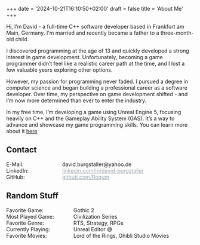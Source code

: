+++
date = '2024-10-21T16:10:50+02:00'
draft = false
title = 'About Me'
+++

Hi, I’m David - a full-time C++ software developer based in Frankfurt am Main, Germany. I'm married and recently became a father to a three-month-old child.

I discovered programming at the age of 13 and quickly developed a strong interest in game development. Unfortunately, becoming a game programmer didn’t feel like a realistic career path at the time, and I lost a few valuable years exploring other options.

However, my passion for programming never faded. I pursued a degree in computer science and began building a professional career as a software developer. Over time, my perspective on game development shifted - and I’m now more determined than ever to enter the industry.

In my free time, I’m developing a game using Unreal Engine 5, focusing heavily on C++ and the Gameplay Ability System (GAS). It’s a way to advance and showcase my game programming skills. You can learn more about it [here](https://www.david-burgstaller.de/project/chainedbyeternity/)

## Contact
<div style="display: grid; grid-template-columns: 150px 1fr; ">
  <div>E-Mail:</div>
  <div>david.burgstaller@yahoo.de</div>
  <div>LinkedIn:</div>
  <a href="https://www.linkedin.com/in/david-burgstaller" style="color:rgb(158, 166, 174); text-decoration: underline;">linkedin.com/in/david-burgstaller
  </a>
  <div>GitHub:</div>
  <a href="https://github.com/Roqum" style="color:rgb(158, 166, 174); text-decoration: underline;">github.com/Roqum
  </a>
</div>

## Random Stuff

<div style="display: grid; grid-template-columns: 180px 1fr; ">
  <div>Favorite Game:</div><div>Gothic 2</div>
  <div>Most Played Game:</div><div>Civilization Series</div>
  <div>Favorite Genre:</div><div>RTS, Strategy, RPGs</div>
  <div>Currently Playing:</div><div>Unreal Editor 😅</div>
  <div>Favorite Movies:</div><div>Lord of the Rings, Ghibli Studio Movies</div>
</div>

